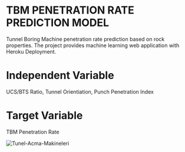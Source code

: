 # TBM PENETRATION RATE PREDICTION MODEL

Tunnel Boring Machine penetration rate prediction based on rock properties.
The project provides machine learning web application with Heroku Deployment.

# Independent Variable
UCS/BTS Ratio,
Tunnel Orientiation,
Punch Penetration Index

# Target Variable
TBM Penetration Rate

![Tunel-Acma-Makineleri](https://user-images.githubusercontent.com/25801054/116785999-3de9f280-aaa5-11eb-936f-c988a114cd9b.jpg)
